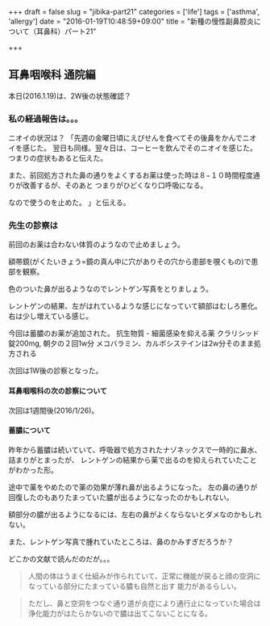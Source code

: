 +++
draft = false
slug = "jibika-part21"
categories = ['life']
tags = ['asthma', 'allergy']
date = "2016-01-19T10:48:59+09:00"
title = "新種の慢性副鼻腔炎について（耳鼻科）パート21"

+++

## 耳鼻咽喉科 通院編

本日(2016.1.19)は、2W後の状態確認？

### 私の経過報告は。。。

ニオイの状況は？
「先週の金曜日頃にえびせんを食べてその後鼻をかんでニオイを感じた。
翌日も同様。翌々日は、コーヒーを飲んでそのニオイを感じた。
つまりの症状もあると伝えた。

<!--more-->

また、前回処方された鼻の通りをよくするお薬は使った時は８−１０時間程度通りが改善するが、そのあと
つまりがひどくなり口呼吸になる。

なので使うのを止めた。
」と伝える。


### 先生の診察は
前回のお薬は合わない体質のようなので止めましょう。

額帯鏡(がくたいきょう=鏡の真ん中に穴がありその穴から患部を覗くもの)で患部を観察。

色のついた鼻が出るようなのでレントゲン写真をとりましょう。

レントゲンの結果、左がはれているような感じになっていて額部はむしろ悪化。
右は少し増えている感じ。

今回は蓄膿のお薬が追加された。
抗生物質 - 細菌感染を抑える薬 クラリシッド錠200mg, 朝夕の２回1w分
メコバラミン、カルボシステインは2w分そのまま処方される

次回は1W後の診察となった。

#### 耳鼻咽喉科の次の診察について

次回は1週間後(2016/1/26)。

#### 蓄膿について
昨年から蓄膿は続いていて、呼吸器で処方されたナゾネックスで一時的に鼻水、詰まりがとまったが、
レントゲンの結果から薬で出るのを抑えられていたことがわかった形。

途中で薬をやめたので薬の効果が薄れ鼻が出るようになった。
左の鼻の通りが回復したのもありたまっていた膿が出るようになったのかもしれない。

額部分の膿が出るようになるには、左右の鼻がよくならないとダメなのかもしれない。

また、レントゲン写真で腫れていたところは、鼻のかみすぎだろうか？

どこかの文献で読んだのだが。。。

> 人間の体はうまく仕組みが作られていて、正常に機能が戻ると顔の空洞になっている部分にたまっている膿も自然と出す
能力があるらしい。

> ただし、鼻と空洞をつなぐ通り道が炎症により通行止になっていた場合は浄化能力がはたらかないので膿は出てこないことになる。
